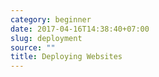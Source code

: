 ```yaml
---
category: beginner
date: 2017-04-16T14:38:40+07:00
slug: deployment
source: ""
title: Deploying Websites
---
```


